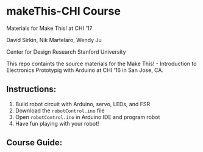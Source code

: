 # makeThis-CHI Course
Materials for Make This! at CHI '17

David Sirkin, Nik Martelaro, Wendy Ju

Center for Design Research
Stanford University 

This repo containts the source materials for the Make This! - Introduction to Electronics Prototypig with Arduino at CHI '16 in San Jose, CA.

## Instructions:
1. Build robot circuit with Arduino, servo, LEDs, and FSR
2. Download the `robotControl.ino` file
3. Open `robotControl.ino` in Arduino IDE and program robot
4. Have fun playing with your robot!

## Course Guide:


